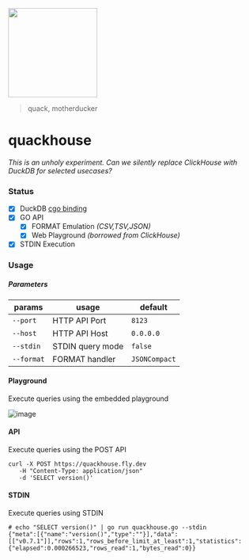 <img src="https://user-images.githubusercontent.com/1423657/230504468-39bdecf5-b1c1-462c-bb11-91d147cde8d3.png" width=180 />

> quack, motherducker

# quackhouse

_This is an unholy experiment. Can we silently replace ClickHouse with DuckDB for selected usecases?_

### Status

- [x] DuckDB [cgo binding](https://github.com/marcboeker/go-duckdb)
- [x] GO API
  - [x] FORMAT Emulation _(CSV,TSV,JSON)_
  - [x] Web Playground _(borrowed from ClickHouse)_
- [x] STDIN Execution

### Usage

##### Parameters

| params | usage | default |
|-- |-- |-- |
| `--port` | HTTP API Port | `8123` |
| `--host` | HTTP API Host | `0.0.0.0` |
| `--stdin` | STDIN query mode | `false` |
| `--format` | FORMAT handler | `JSONCompact` |


#### Playground
Execute queries using the embedded playground

![image](https://user-images.githubusercontent.com/1423657/230783859-1c69910b-6bf2-42df-8b1d-876b94fc3419.png)

#### API
Execute queries using the POST API
```
curl -X POST https://quackhouse.fly.dev 
   -H "Content-Type: application/json"
   -d 'SELECT version()'  
```

#### STDIN
Execute queries using STDIN
```
# echo "SELECT version()" | go run quackhouse.go --stdin
{"meta":[{"name":"version()","type":""}],"data":[["v0.7.1"]],"rows":1,"rows_before_limit_at_least":1,"statistics":{"elapsed":0.000266523,"rows_read":1,"bytes_read":0}}
```
